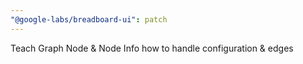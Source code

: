 ```yaml
---
"@google-labs/breadboard-ui": patch
---
```


Teach Graph Node & Node Info how to handle configuration & edges
